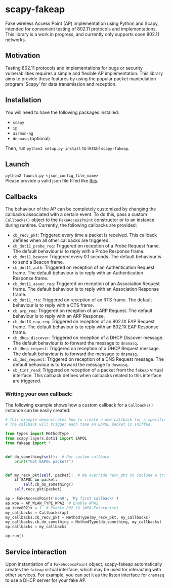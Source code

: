 scapy-fakeap
============

Fake wireless Access Point (AP) implementation using Python and Scapy, intended for convenient testing of 802.11 protocols and implementations. This library is a work in progress, and currently only supports open 802.11 networks.


Motivation
----------

Testing 802.11 protocols and implementations for bugs or security vulnerabilities requires a simple and flexible AP implementation. This library aims to provide these features by using the popular packet manipulation program 'Scapy' for data transmission and reception. 


Installation
------------

You will need to have the following packages installed:
- ```scapy```
- ```ip```
- ```airmon-ng```
- ```dnsmasq``` (optional)

Then, run ```python2 setup.py install``` to install ```scapy-fakeap```.


Launch
--------

`python2 launch.py <json_config_file_name>` <br>
Please provide a valid json file filled like [this](./config.json).

Callbacks
---------

The behaviour of the AP can be completely customized by changing the callbacks associated with a certain event. To do this, pass a custom ```Callbacks()``` object to the ```FakeAccessPoint``` constructor or to an instance during runtime. Currently, the following callbacks are provided:

- ```cb_recv_pkt```: Triggered every time a packet is received. This callback defines when all other callbacks are triggered.
- ```cb_dot11_probe_req```: Triggered on reception of a Probe Request frame. The default behaviour is to reply with a Probe Response frame.
- ```cb_dot11_beacon```: Triggered every 0.1 seconds. The default behaviour is to send a Beacon frame.
- ```cb_dot11_auth```: Triggered on reception of an Authentication Request frame. The default behaviour is to reply with an Authentication Response frame.
- ```cb_dot11_assoc_req```: Triggered on reception of an Association Request frame. The default behaviour is to reply with an Association Response frame.
- ```cb_dot11_rts```: Triggered on reception of an RTS frame. The default behaviour is to reply with a CTS frame.
- ```cb_arp_req```: Triggered on reception of an ARP Request. The default behaviour is to reply with an ARP Response.
- ```cb_dot1X_eap_req```: Triggered on reception of an 802.1X EAP Request frame. The default behaviour is to reply with an 802.1X EAP Response frame.
- ```cb_dhcp_discover```: Triggered on reception of a DHCP Discover message. The default behaviour is to forward the message to ```dnsmasq```.
- ```cb_dhcp_request```: Triggered on reception of a DHCP Request message. The default behaviour is to forward the message to ```dnsmasq```.
- ```cb_dns_request```: Triggered on reception of a DNS Request message. The default behaviour is to forward the message to ```dnsmasq```.
- ```cb_tint_read```: Triggered on reception of a packet from the ```fakeap``` virtual interface. This callback defines when callbacks related to this interface are triggered.


### Writing your own callback:
The following example shows how a custom callback for a ```Callbacks()``` instance can be easily created:

```python
# This example demonstrates how to create a new callback for a specific Callbacks() instance.
# The callback will trigger each time an EAPOL packet is sniffed.

from types import MethodType
from scapy.layers.dot11 import EAPOL
from fakeap import *


def do_something(self):  # Our custom callback
    print("Got EAPOL packet!")


def my_recv_pkt(self, packet):  # We override recv_pkt to include a trigger for our callback
    if EAPOL in packet:
        self.cb_do_something()
    self.recv_pkt(packet)

ap = FakeAccessPoint('mon0', 'My first callback!')
ap.wpa = AP_WLAN_TYPE_WPA2  # Enable WPA2
ap.ieee8021x = 1  # Enable 802.1X (WPA-Enterprise)
my_callbacks = Callbacks(ap)
my_callbacks.cb_recv_pkt = MethodType(my_recv_pkt, my_callbacks)
my_callbacks.cb_do_something = MethodType(do_something, my_callbacks)
ap.callbacks = my_callbacks

ap.run()
```


Service interaction
-------------------

Upon instantiation of a ```FakeAccessPoint``` object, scapy-fakeap automatically creates the ```fakeap``` virtual interface, which may be used for interacting with other services. For example, you can set it as the listen interface for ```dnsmasq``` to use a DHCP server for your fake AP.